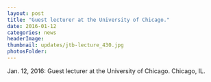 ```yaml
---
layout: post
title: "Guest lecturer at the University of Chicago."
date: 2016-01-12
categories: news
headerImage:
thumbnail: updates/jtb-lecture_430.jpg
photosFolder:
---
```


Jan. 12, 2016: Guest lecturer at the University of Chicago. Chicago, IL.
